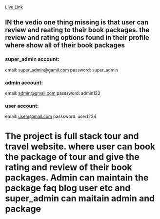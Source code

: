 
[Live Link](https://dot-travel-frontend.vercel.app/)

## IN the vedio one thing missing is that user can review and reating to their book packages. the review and rating options found in their profile where show all of their book packages

### super_admin account:
email: super_admin@gamil.com
password: super_admin


### admin account:
email: admin@gmail.com
passsword: admin123


### user account:
email: user@gmail.com
passsword: user1234

# The project is full stack tour and travel website. where user can book the package of tour and give the rating and review of their book packages. Admin can maintain the package faq blog user etc and super_admin can maitain admin and package